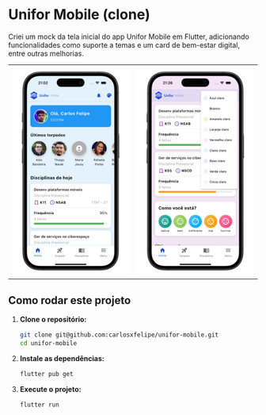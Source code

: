 # Unifor Mobile (clone)

Criei um mock da tela inicial do app Unifor Mobile em Flutter, adicionando funcionalidades como suporte a temas e um card de bem-estar digital, entre outras melhorias.

<p align="center">
  <table>
    <tr>
      <td><img src="./screenshots/460shots_so.png" alt="Tela 1" width="300"/></td>
      <td><img src="./screenshots/872shots_so.png" alt="Tela 2" width="300"/></td>
    </tr>
  </table>
</p>

## Como rodar este projeto

1. **Clone o repositório:**

   ```bash
   git clone git@github.com:carlosxfelipe/unifor-mobile.git
   cd unifor-mobile
   ```

2. **Instale as dependências:**

   ```bash
   flutter pub get
   ```

3. **Execute o projeto:**

   ```bash
   flutter run
   ```
